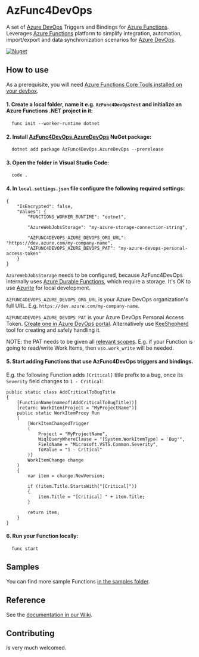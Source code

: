 # AzFunc4DevOps

A set of [Azure DevOps](https://learn.microsoft.com/en-us/azure/devops/user-guide/what-is-azure-devops) Triggers and Bindings for [Azure Functions](https://learn.microsoft.com/en-us/azure/azure-functions/). Leverages [Azure Functions](https://learn.microsoft.com/en-us/azure/azure-functions/) platform to simplify integration, automation, import/export and data synchronization scenarios for [Azure DevOps](https://learn.microsoft.com/en-us/azure/devops/user-guide/what-is-azure-devops).

[<img alt="Nuget" src="https://img.shields.io/nuget/v/AzFunc4DevOps.AzureDevOps?label=current%20version">](https://www.nuget.org/profiles/AzFunc4DevOps) 

## How to use

As a prerequisite, you will need [Azure Functions Core Tools installed on your devbox](https://learn.microsoft.com/en-us/azure/azure-functions/functions-run-local#install-the-azure-functions-core-tools).

#### 1. Create a local folder, name it e.g. `AzFunc4DevOpsTest` and initialize an Azure Functions .NET project in it:
``` 
  func init --worker-runtime dotnet
```

#### 2. Install [AzFunc4DevOps.AzureDevOps](https://www.nuget.org/packages/AzFunc4DevOps.AzureDevOps) NuGet package:
```
  dotnet add package AzFunc4DevOps.AzureDevOps --prerelease
```

#### 3. Open the folder in Visual Studio Code:
```
  code .
```

#### 4. In `local.settings.json` file configure the following required settings:
```
{
    "IsEncrypted": false,
    "Values": {
        "FUNCTIONS_WORKER_RUNTIME": "dotnet",

        "AzureWebJobsStorage": "my-azure-storage-connection-string",

        "AZFUNC4DEVOPS_AZURE_DEVOPS_ORG_URL": "https://dev.azure.com/my-company-name",
        "AZFUNC4DEVOPS_AZURE_DEVOPS_PAT": "my-azure-devops-personal-access-token"
    }
}
```
  
  `AzureWebJobsStorage` needs to be configured, because AzFunc4DevOps internally uses [Azure Durable Functions](https://learn.microsoft.com/en-us/azure/azure-functions/durable/durable-functions-overview), which require a storage. It's OK to use [Azurite](https://learn.microsoft.com/en-us/azure/storage/common/storage-use-azurite) for local development.
  
  `AZFUNC4DEVOPS_AZURE_DEVOPS_ORG_URL` is your Azure DevOps organization's full URL. E.g. `https://dev.azure.com/my-company-name`.
  
  `AZFUNC4DEVOPS_AZURE_DEVOPS_PAT` is your Azure DevOps Personal Access Token. [Create one in Azure DevOps portal](https://learn.microsoft.com/en-us/azure/devops/organizations/accounts/use-personal-access-tokens-to-authenticate#create-a-pat). Alternatively use [KeeShepherd](https://marketplace.visualstudio.com/items?itemName=kee-shepherd.kee-shepherd-vscode) tool for creating and safely handling it. 
    
  NOTE: the PAT needs to be given all [relevant scopes](https://learn.microsoft.com/en-us/azure/devops/integrate/get-started/authentication/oauth?view=azure-devops#scopes). E.g. if your Function is going to read/write Work Items, then `vso.work_write` will be needed.


#### 5. Start adding Functions that use AzFunc4DevOps triggers and bindings. 
  E.g. the following Function adds `[Critical]` title prefix to a bug, once its `Severity` field changes to `1 - Critical`:
```
public static class AddCriticalToBugTitle
{
    [FunctionName(nameof(AddCriticalToBugTitle))]
    [return: WorkItem(Project = "MyProjectName")]
    public static WorkItemProxy Run
    (
        [WorkItemChangedTrigger
        (
            Project = "MyProjectName",
            WiqlQueryWhereClause = "[System.WorkItemType] = 'Bug'",
            FieldName = "Microsoft.VSTS.Common.Severity",
            ToValue = "1 - Critical"
        )]
        WorkItemChange change
    )
    {
        var item = change.NewVersion;

        if (!item.Title.StartsWith("[Critical]"))
        {
            item.Title = "[Critical] " + item.Title;
        }

        return item;
    }
}
```

#### 6. Run your Function locally:
```
  func start
```

## Samples

You can find more sample Functions [in the samples folder](https://github.com/scale-tone/AzFunc4DevOps/tree/main/samples#azfunc4devopsazuredevops-samples).


## Reference

See the [documentation in our Wiki](https://github.com/scale-tone/AzFunc4DevOps/wiki).


## Contributing

Is very much welcomed.
